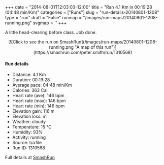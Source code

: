 +++
date = "2014-08-01T12:03:00-12:00"
title = "Ran 4.1 Km in 00:19:28 (04:48 min/Km)"
categories = ["Runs"]
slug = "run-details-20140801-1208"
type = "run"
draft = "False"
runmap = "/images/run-maps/20140801-1208-running.png"
svgmap = '<polyline points="7 59, 6 58, 9 55, 6 51, 0 45, 4 40, 11 41, 12 41, 31 49, 65 58, 72 58, 100 58, 89 58, 69 58, 51 56, 30 50, 13 43, 4 40, 1 45, 8 51, 9 55, 8 57">'
+++

A little head-clearing before class. Job done. 



<!--more-->

<center>
[![Click to see the run on SmashRun](/images/run-maps/20140801-1208-running.png "A map of this run")](https://smashrun.com/peter.smith/run/1310568)
</center>

#### Run details

* Distance: 4.1 Km
* Duration: 00:19:28
* Average pace: 04:48 min/Km
* Calories: 363 Cal
* Heart rate (ave): 146 bpm
* Heart rate (max): 146 bpm
* Heart rate (min): 146 bpm
* Elevation gain: 116 m
* Elevation loss:  m
* Weather: cloudy
* Temperature: 15 &deg;C
* Humidity: 93%
* Activity: running
* Source: tcxfile
* Run ID: 1310568

Full details at [SmashRun](https://smashrun.com/peter.smith/run/1310568)